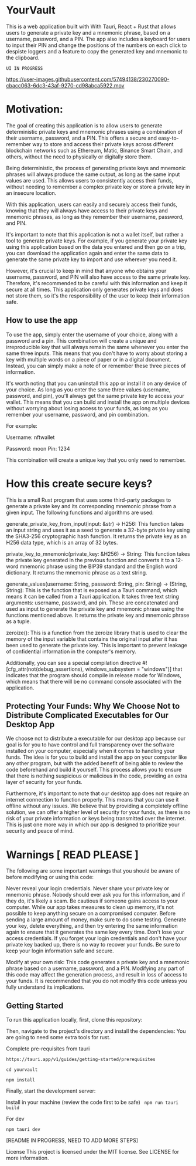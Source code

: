 # YourVault

This is a web application built with With Tauri, React + Rust that allows users to generate a private key and a mnemonic phrase, based on a username, password, and a PIN. The app also includes a keyboard for users to input their PIN and change the positions of the numbers on each click to despiste loggers and a feature to copy the generated key and mnemonic to the clipboard.

`UI IN PROGRESS `

https://user-images.githubusercontent.com/57494138/230270090-cbacc063-6dc3-43af-9270-cd98abca5922.mov

# Motivation:

The goal of creating this application is to allow users to generate deterministic private keys and mnemonic phrases using a combination of their username, password, and a PIN. This offers a secure and easy-to-remember way to store and access their private keys across different blockchain networks such as Ethereum, Matic, Binance Smart Chain, and others, without the need to physically or digitally store them.

Being deterministic, the process of generating private keys and mnemonic phrases will always produce the same output, as long as the same input values are used. This allows users to consistently access their funds, without needing to remember a complex private key or store a private key in an insecure location.

With this application, users can easily and securely access their funds, knowing that they will always have access to their private keys and mnemonic phrases, as long as they remember their username, password, and PIN.

It's important to note that this application is not a wallet itself, but rather a tool to generate private keys. For example, if you generate your private key using this application based on the data you entered and then go on a trip, you can download the application again and enter the same data to generate the same private key to import and use wherever you need it.

However, it's crucial to keep in mind that anyone who obtains your username, password, and PIN will also have access to the same private key. Therefore, it's recommended to be careful with this information and keep it secure at all times. This application only generates private keys and does not store them, so it's the responsibility of the user to keep their information safe.

## How to use the app

To use the app, simply enter the username of your choice, along with a password and a pin. This combination will create a unique and irreproducible key that will always remain the same whenever you enter the same three inputs. This means that you don't have to worry about storing a key with multiple words on a piece of paper or in a digital document. Instead, you can simply make a note of or remember these three pieces of information.

It's worth noting that you can uninstall this app or install it on any device of your choice. As long as you enter the same three values (username, password, and pin), you'll always get the same private key to access your wallet. This means that you can build and install the app on multiple devices without worrying about losing access to your funds, as long as you remember your username, password, and pin combination.

For example:

Username: nftwallet

Password: moon
Pin: 1234

This combination will create a unique key that you only need to remember.

# How this create secure keys?

This is a small Rust program that uses some third-party packages to generate a private key and its corresponding mnemonic phrase from a given input. The following functions and algorithms are used:

generate_private_key_from_input(input: &str) -> H256: This function takes an input string and uses it as a seed to generate a 32-byte private key using the SHA3-256 cryptographic hash function. It returns the private key as an H256 data type, which is an array of 32 bytes.

private_key_to_mnemonic(private_key: &H256) -> String: This function takes the private key generated in the previous function and converts it to a 12-word mnemonic phrase using the BIP39 standard and the English word dictionary. It returns the mnemonic phrase as a text string.

generate_values(username: String, password: String, pin: String) -> (String, String): This is the function that is exposed as a Tauri command, which means it can be called from a Tauri application. It takes three text string arguments: username, password, and pin. These are concatenated and used as input to generate the private key and mnemonic phrase using the functions mentioned above. It returns the private key and mnemonic phrase as a tuple.

zeroize(): This is a function from the zeroize library that is used to clear the memory of the input variable that contains the original input after it has been used to generate the private key. This is important to prevent leakage of confidential information in the computer's memory.

Additionally, you can see a special compilation directive #![cfg_attr(not(debug_assertions), windows_subsystem = "windows")] that indicates that the program should compile in release mode for Windows, which means that there will be no command console associated with the application.

## Protecting Your Funds: Why We Choose Not to Distribute Complicated Executables for Our Desktop App

We choose not to distribute a executable for our desktop app because our goal is for you to have control and full transparency over the software installed on your computer, especially when it comes to handling your funds. The idea is for you to build and install the app on your computer like any other program, but with the added benefit of being able to review the code beforehand and build it yourself. This process allows you to ensure that there is nothing suspicious or malicious in the code, providing an extra layer of security for your funds.

Furthermore, it's important to note that our desktop app does not require an internet connection to function properly. This means that you can use it offline without any issues. We believe that by providing a completely offline solution, we can offer a higher level of security for your funds, as there is no risk of your private information or keys being transmitted over the internet. This is just one more way in which our app is designed to prioritize your security and peace of mind.

# Warnings [ READ PLEASE ]

The following are some important warnings that you should be aware of before modifying or using this code:

Never reveal your login credentials.
Never share your private key or mnemonic phrase. Nobody should ever ask you for this information, and if they do, it's likely a scam.
Be cautious if someone gains access to your computer. While our app takes measures to clean up memory, it's not possible to keep anything secure on a compromised computer.
Before sending a large amount of money, make sure to do some testing. Generate your key, delete everything, and then try entering the same information again to ensure that it generates the same key every time.
Don't lose your access credentials. If you forget your login credentials and don't have your private key backed up, there is no way to recover your funds. Be sure to keep your login information safe and secure.

Modify at your own risk: This code generates a private key and a mnemonic phrase based on a username, password, and a PIN. Modifying any part of this code may affect the generation process, and result in loss of access to your funds. It is recommended that you do not modify this code unless you fully understand its implications.

## Getting Started

To run this application locally, first, clone this repository:

Then, navigate to the project's directory and install the dependencies: You are going to need some extra tools for rust.

Complete pre-requisites from tauri

`https://tauri.app/v1/guides/getting-started/prerequisites`

```
cd yourvault
```

```
npm install
```

Finally, start the development server:

Install in your machine (review the code first to be safe)
` npm run tauri build`

For dev

```
npm tauri dev
```

[README IN PROGRESS, NEED TO ADD MORE STEPS]

License
This project is licensed under the MIT license. See LICENSE for more information.
